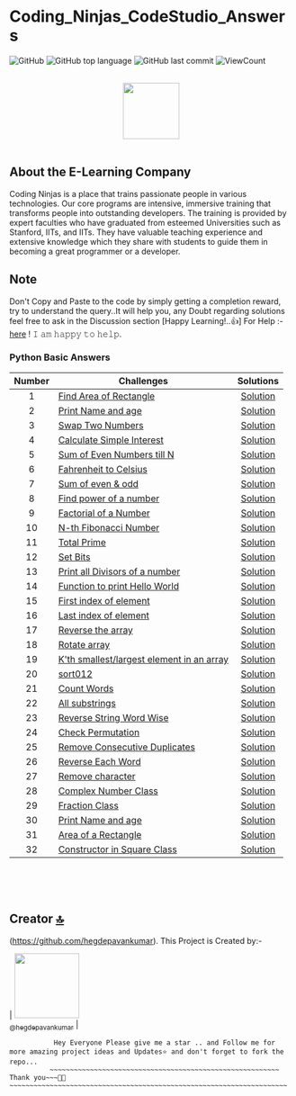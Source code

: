 # Coding_Ninjas_CodeStudio_Answers

![GitHub](https://img.shields.io/github/license/hegdepavankumar/Coding_Ninjas_CodeStudio_Answers?style=flat)
![GitHub top language](https://img.shields.io/github/languages/top/hegdepavankumar/Coding_Ninjas_CodeStudio_Answers?style=flat)
![GitHub last commit](https://img.shields.io/github/last-commit/hegdepavankumar/Coding_Ninjas_CodeStudio_Answers?style=flat)
![ViewCount](https://views.whatilearened.today/views/github/hegdepavankumar/Coding_Ninjas_CodeStudio_Answers.svg?cache=remove)


<p align="center">  
	<br>
	<a href="https://www.codingninjas.com/r">
        <img height=100 src="https://asset.brandfetch.io/idQVGbrvGL/idjXOxpy_J.svg"> 
    </a>
    <br>
    <br>
</p>


## About the E-Learning Company
Coding Ninjas is a place that trains passionate people in various technologies. Our core programs are intensive, immersive training that transforms people into outstanding developers. The training is provided by expert faculties who have graduated from esteemed Universities such as Stanford, IITs, and IITs. They have valuable teaching experience and extensive knowledge which they share with students to guide them in becoming a great programmer or a developer.

## Note 
Don't Copy and Paste to the code by simply getting a completion reward, try to understand the query..It will help you, any Doubt regarding solutions feel free to ask in the Discussion section [Happy Learning!..👍] 
For Help :- [here](https://github.com/imhegde/hegdepavankumar/issues/1) ! 𝙸 𝚊𝚖 𝚑𝚊𝚙𝚙𝚢 𝚝𝚘 𝚑𝚎𝚕𝚙.



### Python Basic Answers

| Number | Challenges | Solutions |
|:------:|------------|:---------:|
| 1 | [Find Area of Rectangle](https://www.codingninjas.com/codestudio/guided-paths/basics-of-python/content/118790/offering/1461384?leftPanelTab=0)|[Solution](https://github.com/hegdepavankumar/Coding_Ninjas_CodeStudio_Python-_Answers/blob/main/Python_Programs/Question1.py)
| 2 | [Print Name and age](https://www.codingninjas.com/codestudio/guided-paths/basics-of-python/content/118790/offering/1461385)|[Solution](https://github.com/hegdepavankumar/Coding_Ninjas_CodeStudio_Python-_Answers/blob/main/Python_Programs/Question2.py)
| 3 | [Swap Two Numbers](https://www.codingninjas.com/codestudio/guided-paths/basics-of-python/content/118790/offering/1461386?leftPanelTab=0)|[Solution](https://github.com/hegdepavankumar/Coding_Ninjas_CodeStudio_Python-_Answers/blob/main/Python_Programs/Question3.py)
| 4 | [Calculate Simple Interest](https://www.codingninjas.com/codestudio/guided-paths/basics-of-python/content/118790/offering/1461387?leftPanelTab=0)|[Solution](https://github.com/hegdepavankumar/Coding_Ninjas_CodeStudio_Python-_Answers/blob/main/Python_Programs/Question4.py)
| 5 | [Sum of Even Numbers till N](https://www.codingninjas.com/codestudio/guided-paths/basics-of-python/content/118792/offering/1461388?leftPanelTab=0)|[Solution](https://github.com/hegdepavankumar/Coding_Ninjas_CodeStudio_Python-_Answers/blob/main/Python_Programs/Question5.py)
| 6 | [Fahrenheit to Celsius](https://www.codingninjas.com/codestudio/guided-paths/basics-of-python/content/118792/offering/1461389)|[Solution](https://github.com/imhegde/Coding_Ninjas_CodeStudio_Python-_Answers/blob/main/Python_Programs/Question6.py)
| 7 | [Sum of even & odd](https://www.codingninjas.com/codestudio/guided-paths/basics-of-python/content/118792/offering/1461390?leftPanelTab=0)|[Solution](https://github.com/hegdepavankumar/Coding_Ninjas_CodeStudio_Python-_Answers/blob/main/Python_Programs/Question7.py)
| 8 | [Find power of a number](https://www.codingninjas.com/codestudio/guided-paths/basics-of-python/content/118792/offering/1461391?leftPanelTab=0)|[Solution](https://github.com/hegdepavankumar/Coding_Ninjas_CodeStudio_Python-_Answers/blob/main/Python_Programs/Question8.py)
| 9 | [Factorial of a Number](https://www.codingninjas.com/codestudio/guided-paths/basics-of-python/content/118792/offering/1461392?leftPanelTab=0)|[Solution](https://github.com/hegdepavankumar/Coding_Ninjas_CodeStudio_Python-_Answers/blob/main/Python_Programs/Question9.py)
| 10 | [N-th Fibonacci Number](https://www.codingninjas.com/codestudio/guided-paths/basics-of-python/content/118792/offering/1461392?leftPanelTab=0)|[Solution](https://github.com/hegdepavankumar/Coding_Ninjas_CodeStudio_Python-_Answers/blob/main/Python_Programs/Question10.py)
| 11 | [Total Prime](https://www.codingninjas.com/codestudio/guided-paths/basics-of-python/content/118793/offering/1461401)|[Solution](https://github.com/hegdepavankumar/Coding_Ninjas_CodeStudio_Python-_Answers/blob/main/Python_Programs/Question10.py)
| 12 | [Set Bits](https://www.codingninjas.com/codestudio/guided-paths/basics-of-python/content/118793/offering/1461399?leftPanelTab=0)|[Solution](https://github.com/hegdepavankumar/Coding_Ninjas_CodeStudio_Answers/blob/main/Python_Programs/Question12.py)
| 13 | [Print all Divisors of a number](https://www.codingninjas.com/codestudio/guided-paths/basics-of-python/content/118793/offering/1461396)|[Solution](https://github.com/hegdepavankumar/Coding_Ninjas_CodeStudio_Answers/blob/main/Python_Programs/Question13.py)
| 14 | [Function to print Hello World](https://www.codingninjas.com/codestudio/guided-paths/basics-of-python/content/118793/offering/1461395?leftPanelTab=0)|[Solution](https://github.com/hegdepavankumar/Coding_Ninjas_CodeStudio_Answers/blob/main/Python_Programs/Question14.py)
| 15 | [First index of element](https://www.codingninjas.com/codestudio/guided-paths/basics-of-python/content/118794/offering/1461402)|[Solution](https://github.com/hegdepavankumar/Coding_Ninjas_CodeStudio_Answers/blob/main/Python_Programs/Question15.py)
| 16 | [Last index of element](https://www.codingninjas.com/codestudio/guided-paths/basics-of-python/content/118794/offering/1461403?leftPanelTab=0)|[Solution](https://github.com/hegdepavankumar/Coding_Ninjas_CodeStudio_Answers/blob/main/Python_Programs/Question16.py)
| 17 | [Reverse the array](https://www.codingninjas.com/codestudio/guided-paths/basics-of-python/content/118794/offering/1461404?leftPanelTab=0)|[Solution](https://github.com/hegdepavankumar/Coding_Ninjas_CodeStudio_Answers/blob/main/Python_Programs/Question17.py)
| 18 | [Rotate array](https://www.codingninjas.com/codestudio/guided-paths/basics-of-python/content/118794/offering/1461405?leftPanelTab=0)|[Solution](https://github.com/hegdepavankumar/Coding_Ninjas_CodeStudio_Answers/blob/main/Python_Programs/Question18.py)
| 19 | [K'th smallest/largest element in an array](https://www.codingninjas.com/codestudio/guided-paths/basics-of-python/content/118794/offering/1461406?leftPanelTab=0)|[Solution](https://github.com/hegdepavankumar/Coding_Ninjas_CodeStudio_Answers/blob/main/Python_Programs/Question19.py)
| 20 | [sort012](https://www.codingninjas.com/codestudio/guided-paths/basics-of-python/content/118794/offering/1461407?leftPanelTab=0)|[Solution](https://github.com/hegdepavankumar/Coding_Ninjas_CodeStudio_Answers/blob/main/Python_Programs/Question20.py)
| 21 | [Count Words](https://www.codingninjas.com/codestudio/guided-paths/basics-of-python/content/118795/offering/1461408)|[Solution](https://github.com/hegdepavankumar/Coding_Ninjas_CodeStudio_Answers/blob/main/Python_Programs/Question21.py)
| 22 | [All substrings](https://www.codingninjas.com/codestudio/guided-paths/basics-of-python/content/118795/offering/1461409?leftPanelTab=0)|[Solution](https://github.com/hegdepavankumar/Coding_Ninjas_CodeStudio_Answers/blob/main/Python_Programs/Question22.py)
| 23 | [Reverse String Word Wise](https://www.codingninjas.com/codestudio/guided-paths/basics-of-python/content/118795/offering/1461410?leftPanelTab=0)|[Solution](https://github.com/hegdepavankumar/Coding_Ninjas_CodeStudio_Answers/blob/main/Python_Programs/Question23.py)
| 24 | [Check Permutation](https://www.codingninjas.com/codestudio/guided-paths/basics-of-python/content/118795/offering/1461411?leftPanelTab=0)|[Solution](https://github.com/hegdepavankumar/Coding_Ninjas_CodeStudio_Answers/blob/main/Python_Programs/Question24.py)
| 25 | [Remove Consecutive Duplicates](https://www.codingninjas.com/codestudio/guided-paths/basics-of-python/content/118795/offering/1461412?leftPanelTab=0)|[Solution](https://github.com/hegdepavankumar/Coding_Ninjas_CodeStudio_Answers/blob/main/Python_Programs/Question25.py)
| 26 | [Reverse Each Word](https://www.codingninjas.com/codestudio/guided-paths/basics-of-python/content/118795/offering/1461413?leftPanelTab=0)|[Solution](https://github.com/hegdepavankumar/Coding_Ninjas_CodeStudio_Answers/blob/main/Python_Programs/Question26.py)
| 27 | [Remove character](https://www.codingninjas.com/codestudio/guided-paths/basics-of-python/content/118795/offering/1461414?leftPanelTab=0)|[Solution](https://github.com/hegdepavankumar/Coding_Ninjas_CodeStudio_Answers/blob/main/Python_Programs/Question27.py)
| 28 | [Complex Number Class](https://www.codingninjas.com/codestudio/guided-paths/basics-of-python/content/118797/offering/1467359)|[Solution](https://github.com/imhegde/Coding_Ninjas_CodeStudio_Answers/blob/main/Python_Programs/Question28.py)
| 29 | [Fraction Class](https://www.codingninjas.com/codestudio/guided-paths/basics-of-python/content/118797/offering/1467359)|[Solution](https://github.com/hegdepavankumar/Coding_Ninjas_CodeStudio_Answers/blob/main/Python_Programs/Question29.py)
| 30 | [Print Name and age](https://www.codingninjas.com/codestudio/guided-paths/basics-of-python/content/118797/offering/1467363?leftPanelTab=0)|[Solution](https://github.com/hegdepavankumar/Coding_Ninjas_CodeStudio_Answers/blob/main/Python_Programs/Question30.py)
| 31 | [Area of a Rectangle](https://www.codingninjas.com/codestudio/guided-paths/basics-of-python/content/118797/offering/1467364?leftPanelTab=0)|[Solution](https://github.com/hegdepavankumar/Coding_Ninjas_CodeStudio_Answers/blob/main/Python_Programs/Question31.py)
| 32 | [Constructor in Square Class](https://www.codingninjas.com/codestudio/guided-paths/basics-of-python/content/118797/offering/1467367?leftPanelTab=0)|[Solution](https://github.com/hegdepavankumar/Coding_Ninjas_CodeStudio_Answers/blob/main/Python_Programs/Question32.py)










<br>
<br>
<br>


## Creator [🔝](#Building-a-Simple-Chatbot-in-Python-using-NLTK)

(https://github.com/hegdepavankumar). This Project is Created by:-

| [<img src="https://github.com/hegdepavankumar.png?size=115" width="115"><br><sub>@hegdepavankumar</sub>](https://github.com/hegdepavankumar) |

```
           Hey Everyone Please give me a star .. and Follow me for more amazing project ideas and Updates⭐ and don't forget to fork the repo...
          ~~~~~~~~~~~~~~~~~~~~~~~~~~~~~~~~~~~~~~~~~~~~~~~~~~~~~~~~~ Thank you~~~🙏😍~~~~~~~~~~~~~~~~~~~~~~~~~~~~~~~~~~~~~~~~~~~~~~~~~~~~~~~~~~~~~~~~~~~~~








